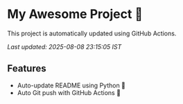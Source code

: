 # My Awesome Project 🚀

This project is automatically updated using GitHub Actions.

_Last updated: 2025-08-08 23:15:05 IST_

## Features
- Auto-update README using Python 🐍
- Auto Git push with GitHub Actions 🤖
